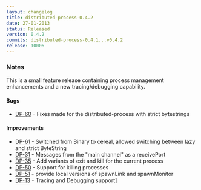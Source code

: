 ```yaml
---
layout: changelog
title: distributed-process-0.4.2
date: 27-01-2013
status: Released
version: 0.4.2
commits: distributed-process-0.4.1...v0.4.2
release: 10006
---
```


### Notes

This is a small feature release containing process management enhancements and
a new tracing/debugging capability.

#### Bugs

* [DP-60](https://cloud-haskell.atlassian.net/browse/DP-60) - Fixes made for the distributed-process with strict bytestrings

#### Improvements

* [DP-61](https://cloud-haskell.atlassian.net/browse/DP-61) - Switched from Binary to cereal, allowed switching between lazy and strict ByteString
* [DP-31](https://cloud-haskell.atlassian.net/browse/DP-31) - Messages from the &quot;main channel&quot; as a receivePort
* [DP-35](https://cloud-haskell.atlassian.net/browse/DP-35) - Add variants of exit and kill for the current process
* [DP-50](https://cloud-haskell.atlassian.net/browse/DP-50) - Support for killing processes
* [DP-51](https://cloud-haskell.atlassian.net/browse/DP-51) - provide local versions of spawnLink and spawnMonitor
* [DP-13](https://cloud-haskell.atlassian.net/browse/DP-13) - Tracing and Debugging support]

